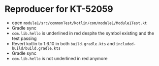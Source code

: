 # Reproducer for KT-52059

- open `module1/src/commonTest/kotlin/com/module1/Module1Test.kt`
- Gradle sync
- `com.lib.hello` is underlined in red despite the symbol existing and the test passing
- Revert kotlin to 1.6.10 in both `build.gradle.kts` and `included-build/build.gradle.kts`
- Gradle sync
- `com.lib.hello` is not underlined in red anymore